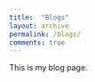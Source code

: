 ```yaml
---
title:  "Blogs"
layout: archive
permalink: /blogs/
comments: true
---
```


This is my blog page.

<!-- {% for post in site.posts %}
    {% include archive-single.html %}
{% endfor %} -->
